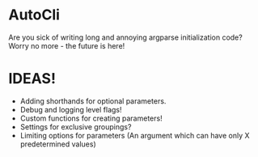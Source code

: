 # AutoCli

Are you sick of writing long and annoying argparse initialization code?
Worry no more - the future is here!

# IDEAS!
- Adding shorthands for optional parameters.
- Debug and logging level flags!
- Custom functions for creating parameters!
- Settings for exclusive groupings?
- Limiting options for parameters (An argument which can have only X predetermined values)